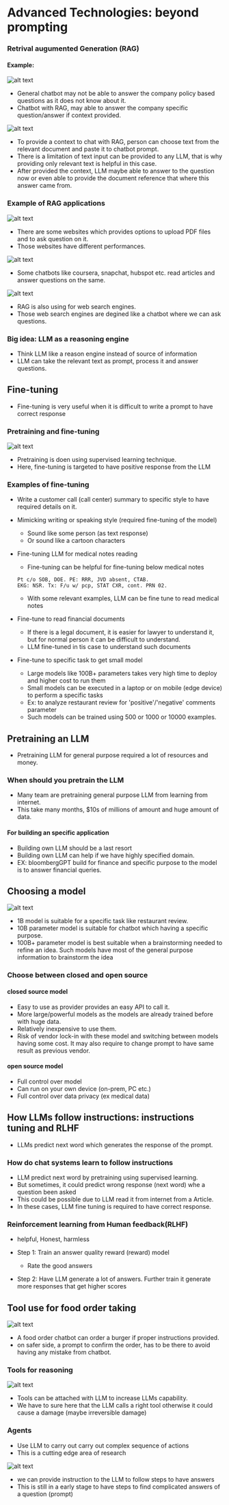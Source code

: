 # Advanced Technologies: beyond prompting

### Retrival augumented Generation (RAG)
#### Example:

![alt text](chatbot_with_rag.png)

- General chatbot may not be able to answer the company policy based questions as it does not know about it.
- Chatbot with RAG, may able to answer the company specific question/answer if context provided.

![alt text](chatbot_with_rag_1.png)

- To provide a context to chat with RAG, person can choose text from the relevant document and paste it to chatbot prompt.
- There is a limitation of text input can be provided to any LLM, that is why providing only relevant text is helpful in this case.
- After provided the context, LLM maybe able to answer to the question now or even able to provide the document reference that where this answer came from.

### Example of RAG applications

![alt text](chatbot_with_rag_2.png)

- There are some websites which provides options to upload PDF files and to ask question on it.
- Those websites have different performances.

![alt text](website_article_RAG.png)

- Some chatbots like coursera, snapchat, hubspot etc. read articles and answer questions on the same.

![alt text](chatbot_web_search.png)

- RAG is also using for web search engines.
- Those web search engines are degined like a chatbot where we can ask questions.

### Big idea: LLM as a reasoning engine
- Think LLM like a reason engine instead of source of information
- LLM can take the relevant text as prompt, process it and answer questions.

## Fine-tuning

- Fine-tuning is very useful when it is difficult to write a prompt to have correct response

### Pretraining and fine-tuning

![alt text](fine_tuning.png)

- Pretraining is doen using supervised learning technique.
- Here, fine-tuning is targeted to have positive response from the LLM

### Examples of fine-tuning
- Write a customer call (call center) summary to specific style to have required details on it.
- Mimicking writing or speaking style (required fine-tuning of the model)
    - Sound like some person (as text response)
    - Or sound like a cartoon characters

- Fine-tuning LLM for medical notes reading
    - Fine-tuning can be helpful for fine-tuning below medical notes
    ```
    Pt c/o SOB, DOE. PE: RRR, JVD absent, CTAB.
    EKG: NSR. Tx: F/u w/ pcp, STAT CXR, cont. PRN 02.
    ```

    - With some relevant examples, LLM can be fine tune to read medical notes

- Fine-tune to read financial documents
    - If there is a legal document, it is easier for lawyer to understand it, but for normal person it can be difficult to understand.
    - LLM fine-tuned in tis case to understand such documents

- Fine-tune to specific task to get small model
    - Large models like 100B+ parameters takes very high time to deploy and higher cost to run them
    - Small models can be executed in a laptop or on mobile (edge device) to perform a specific tasks
    - Ex: to analyze restaurant review for 'positive'/'negative' comments parameter
    - Such models can be trained using 500 or 1000 or 10000 examples.

## Pretraining an LLM
- Pretraining LLM for general purpose required a lot of resources and money.

### When should you pretrain the LLM
- Many team are pretraining general purpose LLM from learning from internet.
- This take many months, $10s of millions of amount and huge amount of data.

#### For building an specific application
- Building own LLM should be a last resort
- Building own LLM can help if we have highly specified domain.
- EX: bloombergGPT build for finance and specific purpose to the model is to answer financial queries.

## Choosing a model 

![alt text](model_size.png)

- 1B model is suitable for a specific task like restaurant review.
- 10B parameter model is suitable for chatbot which having a specific purpose.
- 100B+ parameter model is best suitable when a brainstorming needed to refine an idea. Such models have most of the general purpose information to brainstorm the idea

### Choose between closed and open source
#### closed source model
- Easy to use as provider provides an easy API to call it.
- More large/powerful models as the models are already trained before with huge data.
- Relatively inexpensive to use them.
- Risk of vendor lock-in with these model and switching between models having some cost. It may also require to change prompt to have same result as previous vendor.

#### open source model
- Full control over model
- Can run on your own device (on-prem, PC etc.)
- Full control over data privacy (ex medical data)


## How LLMs follow instructions: instructions tuning and RLHF 

- LLMs predict next word which generates the response of the prompt.

### How do chat systems learn to follow instructions

- LLM predict next word by pretraining using supervised learning.
- But sometimes, it could predict wrong response (next word) whe a question been asked
- This could be possible due to LLM read it from internet from a Article.
- In these cases, LLM fine tuning is required to have correct response.

### Reinforcement learning from Human feedback(RLHF)
- helpful, Honest, harmless

- Step 1: Train an answer quality reward (reward) model
    - Rate the good answers
- Step 2: Have LLM generate a lot of answers. Further train it generate more responses that get higher scores

## Tool use for food order taking

![alt text](food_order.png)

- A food order chatbot can order a burger if proper instructions provided.
- on safer side, a prompt to confirm the order, has to be there to avoid having any mistake from chatbot.

### Tools for reasoning

![alt text](tool_for_reasoning.png)

- Tools can be attached with LLM to increase LLMs capability.
- We have to sure here that the LLM calls a right tool otherwise it could cause a damage (maybe irreversible damage)

### Agents
- Use LLM to carry out carry out complex sequence of actions
- This is a cutting edge area of research

![alt text](agents.png)

- we can provide instruction to the LLM to follow steps to have answers
- This is still in a early stage to have steps to find complicated answers of a question (prompt)




